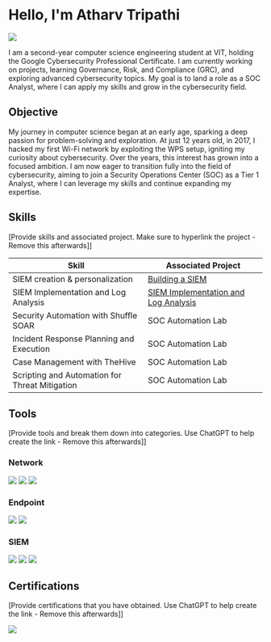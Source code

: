 # Hello, I'm Atharv Tripathi
<a href="https://linkedin.com/in/atharvtripathi"><img src="https://img.shields.io/badge/-LinkedIn-0072b1?&style=for-the-badge&logo=linkedin&logoColor=white" /></a>

I am a second-year computer science engineering student at VIT, holding the Google Cybersecurity Professional Certificate. I am currently working on projects, learning Governance, Risk, and Compliance (GRC), and exploring advanced cybersecurity topics. My goal is to land a role as a SOC Analyst, where I can apply my skills and grow in the cybersecurity field.

## Objective
My journey in computer science began at an early age, sparking a deep passion for problem-solving and exploration. At just 12 years old, in 2017, I hacked my first Wi-Fi network by exploiting the WPS setup, igniting my curiosity about cybersecurity. Over the years, this interest has grown into a focused ambition. I am now eager to transition fully into the field of cybersecurity, aiming to join a Security Operations Center (SOC) as a Tier 1 Analyst, where I can leverage my skills and continue expanding my expertise.

## Skills
[Provide skills and associated project. Make sure to hyperlink the project - Remove this afterwards]]

| Skill                                         | Associated Project         |
|-----------------------------------------------|----------------------------|
| SIEM creation & personalization          | <a href="https://google.com">Building a SIEM</a>|
| SIEM Implementation and Log Analysis | <a href="https://google.com">SIEM Implementation and Log Analysis</a>|
| Security Automation with Shuffle SOAR         | SOC Automation Lab|
| Incident Response Planning and Execution      | SOC Automation Lab|
| Case Management with TheHive                  | SOC Automation Lab|
| Scripting and Automation for Threat Mitigation | SOC Automation Lab|

## Tools
[Provide tools and break them down into categories. Use ChatGPT to help create the link - Remove this afterwards]]

### Network
<div>
    <img src="https://img.shields.io/badge/-Wireshark-1679A7?&style=for-the-badge&logo=Wireshark&logoColor=white" />
    <img src="https://img.shields.io/badge/-Suricata-EF3B2D?&style=for-the-badge&logo=Suricata&logoColor=white" />
    <img src="https://img.shields.io/badge/-Nmap-4682B4?&style=for-the-badge&logo=data:image/png;base64,iVBORw0KGgoAAAANSUhEUgAAAA4AAAAPCAYAAACpqqbEAAAACXBIWXMAAB7CAAAewgFu0HU+AAABMElEQVR42o2STUsCYRBFn1AEiJCgmEgkqAgUqYqgQxGEIRAYyBGIoiCCAEjKCCBIBCIKGkkKTmb1bWfPe8m90cz3p2dnd35j7/G57zv6feIYxh5UgHTAKvgFJw7FSlGuRShonSSVJjyCoA+agtxHtIF++IA9xFOABnwDt4cwyso2eIusIGCEXN0DdACYYEXFwE/axLrw3asUI8ZkRMFltrJuucK0DUvUvkEZct9FZMCzzcYV6lnQBfjcbl45ml+RLFtMyUuCVcCjD7BG2eGUhg+FdNwPjgZAHf4WYMt4as9CJRo7Jyz3kiAn7KwWWgMm/NbWTMzhyoMQp0tgUQUqU1u1c68kmkmAc7rIWMoJbpYP7AH9HG63Bh1kDGAAAAAElFTkSuQmCC&logoColor=white" />

</div>

### Endpoint
<div>
    <img src="https://img.shields.io/badge/-Microsoft_Defender_for_Endpoint-00A4EF?&style=for-the-badge&logo=Microsoft&logoColor=white" />
    <img src="https://img.shields.io/badge/-Velociraptor-4B275F?&style=for-the-badge&logo=Velociraptor&logoColor=white" />
</div>

### SIEM
<div>
    <img src="https://img.shields.io/badge/-Microsoft_Sentinel-0078D4?&style=for-the-badge&logo=Microsoft&logoColor=white" />
    <img src="https://img.shields.io/badge/-Splunk-000000?&style=for-the-badge&logo=Splunk&logoColor=white" />
    <img src="https://img.shields.io/badge/-Google_Chronicle-4285F4?&style=for-the-badge&logo=Google&logoColor=white" />
</div>

## Certifications
[Provide certifications that you have obtained. Use ChatGPT to help create the link - Remove this afterwards]]
<div>
<a href="https://www.coursera.org/professional-certificates/google-cybersecurity" target="_blank">
  <img src="https://img.shields.io/badge/-Google_Cybersecurity_Certificate-4285F4?style=for-the-badge&logo=Google&logoColor=white" />
</a>
</div>
